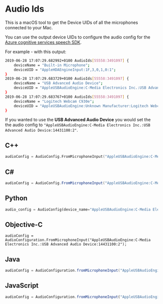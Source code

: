 # Audio Ids

This is a macOS tool to get the Device UIDs of all the microphones connected to your Mac.

You can use the output device UIDs to configure the audio config for the [Azure cognitive services speech SDK](https://docs.microsoft.com/azure/cognitive-services/speech-service/how-to-select-audio-input-devices/?WT.mc_id=audioids-github-jabenn).

For example - with this output:

```sh
2019-06-28 17:07:29.682992+0100 AudioIds[55558:3491097] {
    deviceName = "Built-in Microphone";
    deviceUID = "AppleHDAEngineInput:1F,3,0,1,0:1";
}
2019-06-28 17:07:29.683729+0100 AudioIds[55558:3491097] {
    deviceName = "USB Advanced Audio Device";
    deviceUID = "AppleUSBAudioEngine:C-Media Electronics Inc.:USB Advanced Audio Device:14431100:2";
}
2019-06-28 17:07:29.683767+0100 AudioIds[55558:3491097] {
    deviceName = "Logitech Webcam C930e";
    deviceUID = "AppleUSBAudioEngine:Unknown Manufacturer:Logitech Webcam C930e:FBA21F8E:3";
}
```

If you wanted to use the **USB Advanced Audio Device** you would set the the audio config to `"AppleUSBAudioEngine:C-Media Electronics Inc.:USB Advanced Audio Device:14431100:2"`.

## C++

```cpp
audioConfig = AudioConfig.FromMicrophoneInput("AppleUSBAudioEngine:C-Media Electronics Inc.:USB Advanced Audio Device:14431100:2");
```

## C#

```cs
audioConfig = AudioConfig.FromMicrophoneInput("AppleUSBAudioEngine:C-Media Electronics Inc.:USB Advanced Audio Device:14431100:2");
```

## Python

```python
audio_config = AudioConfig(device_name="AppleUSBAudioEngine:C-Media Electronics Inc.:USB Advanced Audio Device:14431100:2");
```

## Objective-C

```objc
audioConfig = AudioConfiguration.FromMicrophoneInput("AppleUSBAudioEngine:C-Media Electronics Inc.:USB Advanced Audio Device:14431100:2");
```

## Java

```java
audioConfig = AudioConfiguration.fromMicrophoneInput("AppleUSBAudioEngine:C-Media Electronics Inc.:USB Advanced Audio Device:14431100:2");
```

## JavaScript

```js
audioConfig = AudioConfiguration.fromMicrophoneInput("AppleUSBAudioEngine:C-Media Electronics Inc.:USB Advanced Audio Device:14431100:2");
```
